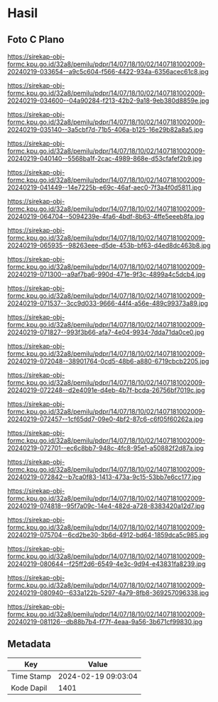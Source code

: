 # Hasil

## Foto C Plano

https://sirekap-obj-formc.kpu.go.id/32a8/pemilu/pdpr/14/07/18/10/02/1407181002009-20240219-033654--a9c5c604-f566-4422-934a-6356acec61c8.jpg

https://sirekap-obj-formc.kpu.go.id/32a8/pemilu/pdpr/14/07/18/10/02/1407181002009-20240219-034600--04a90284-f213-42b2-9a18-9eb380d8859e.jpg

https://sirekap-obj-formc.kpu.go.id/32a8/pemilu/pdpr/14/07/18/10/02/1407181002009-20240219-035140--3a5cbf7d-71b5-406a-b125-16e29b82a8a5.jpg

https://sirekap-obj-formc.kpu.go.id/32a8/pemilu/pdpr/14/07/18/10/02/1407181002009-20240219-040140--5568ba1f-2cac-4989-868e-d53cfafef2b9.jpg

https://sirekap-obj-formc.kpu.go.id/32a8/pemilu/pdpr/14/07/18/10/02/1407181002009-20240219-041449--14e7225b-e69c-46af-aec0-7f3a4f0d5811.jpg

https://sirekap-obj-formc.kpu.go.id/32a8/pemilu/pdpr/14/07/18/10/02/1407181002009-20240219-064704--5094239e-4fa6-4bdf-8b63-4ffe5eeeb8fa.jpg

https://sirekap-obj-formc.kpu.go.id/32a8/pemilu/pdpr/14/07/18/10/02/1407181002009-20240219-065935--98263eee-d5de-453b-bf63-d4ed8dc463b8.jpg

https://sirekap-obj-formc.kpu.go.id/32a8/pemilu/pdpr/14/07/18/10/02/1407181002009-20240219-071300--a9af7ba6-990d-471e-9f3c-4899a4c5dcb4.jpg

https://sirekap-obj-formc.kpu.go.id/32a8/pemilu/pdpr/14/07/18/10/02/1407181002009-20240219-071537--3cc9d033-9666-44f4-a56e-489c99373a89.jpg

https://sirekap-obj-formc.kpu.go.id/32a8/pemilu/pdpr/14/07/18/10/02/1407181002009-20240219-071827--993f3b66-afa7-4e04-9934-7dda71da0ce0.jpg

https://sirekap-obj-formc.kpu.go.id/32a8/pemilu/pdpr/14/07/18/10/02/1407181002009-20240219-072048--38901764-0cd5-48b6-a880-6719cbcb2205.jpg

https://sirekap-obj-formc.kpu.go.id/32a8/pemilu/pdpr/14/07/18/10/02/1407181002009-20240219-072248--d2e4091e-d4eb-4b7f-bcda-26756bf7019c.jpg

https://sirekap-obj-formc.kpu.go.id/32a8/pemilu/pdpr/14/07/18/10/02/1407181002009-20240219-072457--1cf65dd7-09e0-4bf2-87c6-c6f05f60262a.jpg

https://sirekap-obj-formc.kpu.go.id/32a8/pemilu/pdpr/14/07/18/10/02/1407181002009-20240219-072701--ec6c8bb7-948c-4fc8-95e1-a50882f2d87a.jpg

https://sirekap-obj-formc.kpu.go.id/32a8/pemilu/pdpr/14/07/18/10/02/1407181002009-20240219-072842--b7ca0f83-1413-473a-9c15-53bb7e6cc177.jpg

https://sirekap-obj-formc.kpu.go.id/32a8/pemilu/pdpr/14/07/18/10/02/1407181002009-20240219-074818--95f7a09c-14e4-482d-a728-8383420a12d7.jpg

https://sirekap-obj-formc.kpu.go.id/32a8/pemilu/pdpr/14/07/18/10/02/1407181002009-20240219-075704--6cd2be30-3b6d-4912-bd64-1859dca5c985.jpg

https://sirekap-obj-formc.kpu.go.id/32a8/pemilu/pdpr/14/07/18/10/02/1407181002009-20240219-080644--f25ff2d6-6549-4e3c-9d94-e43831fa8239.jpg

https://sirekap-obj-formc.kpu.go.id/32a8/pemilu/pdpr/14/07/18/10/02/1407181002009-20240219-080940--633a122b-5297-4a79-8fb8-369257096338.jpg

https://sirekap-obj-formc.kpu.go.id/32a8/pemilu/pdpr/14/07/18/10/02/1407181002009-20240219-081126--db88b7b4-f77f-4eaa-9a56-3b671cf99830.jpg


## Metadata

| Key        | Value               |
| ---------- | ------------------- |
| Time Stamp | 2024-02-19 09:03:04 |
| Kode Dapil | 1401                |




